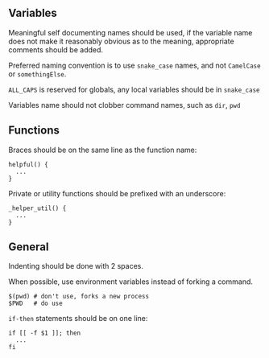 
## Variables

Meaningful self documenting names should be used, if the variable name does not make it reasonably obvious as to the meaning, appropriate comments should be added.

Preferred naming convention is to use `snake_case` names, and not `CamelCase` or `somethingElse`.

`ALL_CAPS` is reserved for globals, any local variables should be in `snake_case`

Variables name should not clobber command names, such as `dir`, `pwd`


## Functions

Braces should be on the same line as the function name:

    helpful() {
      ...
    }

Private or utility functions should be prefixed with an underscore:

    _helper_util() {
      ...
    }


## General

Indenting should be done with 2 spaces.

When possible, use environment variables instead of forking a command.

    $(pwd) # don't use, forks a new process
    $PWD   # do use

`if-then` statements should be on one line:

    if [[ -f $1 ]]; then
      ...
    fi
